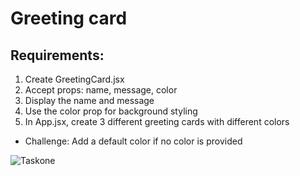 # Greeting card 

## Requirements:
1. Create GreetingCard.jsx
2. Accept props: name, message, color
3. Display the name and message
4. Use the color prop for background styling
5. In App.jsx, create 3 different greeting cards with different colors
- Challenge: Add a default color if no color is provided

![Taskone](https://github.com/user-attachments/assets/c8163e6f-0f1d-48a7-ba6f-02316b4d9912)


